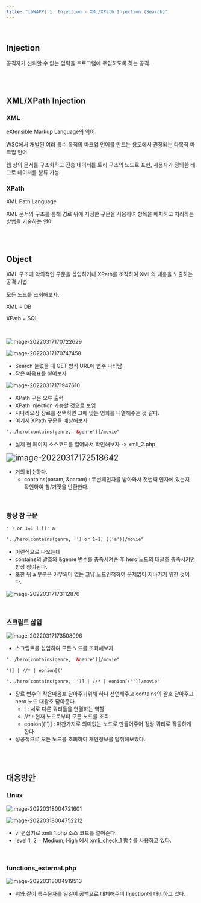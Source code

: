 ```yaml
---
title: "[bWAPP] 1. Injection - XML/XPath Injection (Search)"
---
```


<br>

## Injection

공격자가 신뢰할 수 없는 입력을 프로그램에 주입하도록 하는 공격.

<br>

<br>

## XML/XPath Injection

### XML

eXtensible Markup Language의 약어

W3C에서 개발된 여러 특수 목적의 마크업 언어를 만드는 용도에서 권장되는 다목적 마크업 언어

웹 상의 문서를 구조화하고 전송 데이터를 트리 구조의 노드로 표현, 사용자가 정의한 태그로 데이터를 분류 가능

### XPath

XML Path Language

XML 문서의 구조를 통해 경로 위에 지정한 구문을 사용하여 항목을 배치하고 처리하는 방법을 기술하는 언어

<br>

<br>

## Object

XML 구조에 악의적인 구문을 삽입하거나 XPath를 조작하여 XML의 내용을 노출하는 공격 기법

모든 노드를 조회해보자.

XML = DB

XPath = SQL

<BR>

![image-20220317170722629](https://raw.githubusercontent.com/EONION-TH3DB/image_repo/main/img/image-20220317170722629.png)

![image-20220317170747458](https://raw.githubusercontent.com/EONION-TH3DB/image_repo/main/img/image-20220317170747458.png)

- Search 눌렀을 때 GET 방식 URL에 변수 나타남
- 작은 따옴표를 넣어보자

![image-20220317171947610](https://raw.githubusercontent.com/EONION-TH3DB/image_repo/main/img/image-20220317171947610.png)

- XPath 구문 오류 출력
- XPath Injection 가능할 것으로 보임
- 시나리오상 장르를 선택하면 그에 맞는 영화를 나열해주는 것 같다.
- 여기서 XPath 구문을 예상해보자 

```xml
"../hero[contains(genre, '&genre')]/movie"
```

- 실제 현 페이지 소스코드를 열어봐서 확인해보자 -> xmli_2.php

<img src="https://raw.githubusercontent.com/EONION-TH3DB/image_repo/main/img/image-20220317172518642.png" alt="image-20220317172518642" style="zoom:150%;" />

- 거의 비슷하다.
  - contains(param, &param) : 두번째인자를 받아와서 첫번째 인자에 있는지 확인하여 참/거짓을 반환한다.

<br>

### 항상 참 구문

```xml
' ) or 1=1 ] [(' a
```

```xml
"../hero[contains(genre, '') or 1=1] [('a')]/movie"
```

- 이런식으로 나오는데
- contains의 괄호와 &genre 변수를 충족시켜준 후 hero 노드의 대괄호 충족시키면 항상 참이된다.
- 또한 뒤 a 부분은 아무의미 없는 그냥 노드인척하여 문제없이 지나가기 위한 것이다.

![image-20220317173112876](https://raw.githubusercontent.com/EONION-TH3DB/image_repo/main/img/image-20220317173112876.png)

<BR>

### 스크립트 삽입

![image-20220317173508096](https://raw.githubusercontent.com/EONION-TH3DB/image_repo/main/img/image-20220317173508096.png)

- 스크립트를 삽입하여 모든 노드를 조회해보자.

```xml
"../hero[contains(genre, '&genre')]/movie"
```

```xml
')] | //* | eonion[('
```

```xml
"../hero[contains(genre, '')] | //* | eonion[('')]/movie"
```

- 장르 변수의 작은따옴표 닫아주기위해 하나 선언해주고 contains의 괄호 닫아주고 hero 노드 대괄호 닫아준다.
  - | : 서로 다른 쿼리들을 연결하는 역할
  - //* : 현재 노드로부터 모든 노드를 조회
  - eonion[('')] : 마찬가지로 의미없는 노드로 만들어주어 정상 쿼리로 작동하게 한다.
- 성공적으로 모든 노드를 조회하여 개인정보를 탈취해보았다.

<br>

<br>

## 대응방안

### Linux

![image-20220318004721601](https://raw.githubusercontent.com/EONION-TH3DB/image_repo/main/img/image-20220318004721601.png)

![image-20220318004752212](https://raw.githubusercontent.com/EONION-TH3DB/image_repo/main/img/image-20220318004752212.png)

- vi 편집기로 xmli_1.php 소스 코드를 열어준다.
- level 1, 2 = Medium, High 에서 xmli_check_1 함수를 사용하고 있다.

<br>

### functions_external.php

![image-20220318004919513](https://raw.githubusercontent.com/EONION-TH3DB/image_repo/main/img/image-20220318004919513.png)

- 위와 같이 특수문자를 일일이 공백으로 대체해주며 Injection에 대비하고 있다.
